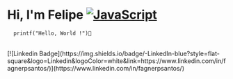 # Hi, I'm Felipe [![JavaScript](https://img.shields.io/badge/--F7DF1E?logo=javascript&logoColor=000)](https://www.javascript.com/)
      printf("Hello, World !")🚀
      
<br>
[![Linkedin Badge](https://img.shields.io/badge/-LinkedIn-blue?style=flat-square&logo=Linkedin&logoColor=white&link=https://www.linkedin.com/in/fagnerpsantos/)](https://www.linkedin.com/in/fagnerpsantos/)
      
  
  
   
  </div>
 </div>
 
 

